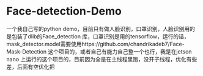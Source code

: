 # Face-detection-Demo
一个我自己写的python demo，目前只有做人脸识别，口罩识别，人脸识别用的是包装了dlib的Face_detection 库，口罩识别是用的tensorflow，运行的话，mask_detector.model需要使用https://github.com/chandrikadeb7/Face-Mask-Detection 这个项目的，或者自己有能力自己整一个也行，我是在jetson nano 上运行的这个项目的，目前因为全是在主线程里跑，没开子线程，优化有些差，后面有空优化把
